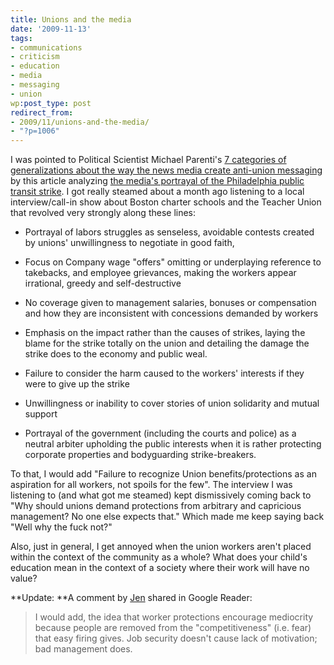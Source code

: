 ```yaml
---
title: Unions and the media
date: '2009-11-13'
tags:
- communications
- criticism
- education
- media
- messaging
- union
wp:post_type: post
redirect_from:
- 2009/11/unions-and-the-media/
- "?p=1006"
---
```


I was pointed to Political Scientist Michael Parenti's [7 categories of generalizations about the way the news media create anti-union messaging](http://books.google.com/books?id=6SaQ5IoscCcC&pg=PA10&lpg=PA10&dq=jaundiced+eyes+seven+generalizations+of+labor&source=bl&ots=ILlq_7h8ZT&sig=atHZTLuApdUAiEE4Gm1nxw3lrGw&hl=en&ei=uFb3Sri9FMml8Abd6ZjzCQ&sa=X&oi=book_result&ct=result&resnum=2&ved=0CA8Q6AEwAQ#v=onepage&q=&f=false) by this article analyzing [the media's portrayal of the Philadelphia public transit strike](http://phillylabor.org/wolf-scribes-clothing-septa-strike-and-subterfuge-philadelphias-media-monopoly). I got really steamed about a month ago listening to a local interview/call-in show about Boston charter schools and the Teacher Union that revolved very strongly along these lines:

>

- Portrayal of labors struggles as senseless, avoidable contests created by unions' unwillingness to negotiate in good faith,

>

- Focus on Company wage "offers" omitting or underplaying reference to takebacks, and employee grievances, making the workers appear irrational, greedy and self-destructive

>

- No coverage given to management salaries, bonuses or compensation and how they are inconsistent with concessions demanded by workers

>

- Emphasis on the impact rather than the causes of strikes, laying the blame for the strike totally on the union and detailing the damage the strike does to the economy and public weal.

>

- Failure to consider the harm caused to the workers' interests if they were to give up the strike

>

- Unwillingness or inability to cover stories of union solidarity and mutual support

>

- Portrayal of the government (including the courts and police) as a neutral arbiter upholding the public interests when it is rather protecting corporate properties and bodyguarding strike-breakers.

>

To that, I would add "Failure to recognize Union benefits/protections as an aspiration for all workers, not spoils for the few". The interview I was listening to (and what got me steamed) kept dismissively coming back to "Why should unions demand protections from arbitrary and capricious management? No one else expects that." Which made me keep saying back "Well why the fuck not?"

Also, just in general, I get annoyed when the union workers aren't placed within the context of the community as a whole? What does your child's education mean in the context of a society where their work will have no value?

**Update: **A comment by [Jen](http://jennyjeez.blogspot.com/) shared in Google Reader:

> I would add, the idea that worker protections encourage mediocrity because people are removed from the "competitiveness" (i.e. fear) that easy firing gives. Job security doesn't cause lack of motivation; bad management does.
